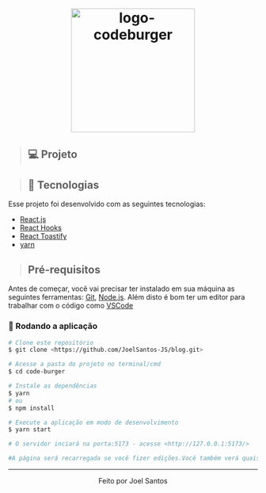 <h1 align="center">
    <img width="250px" src="https://serving.photos.photobox.com/55025472c5aff0f55dd14b53509ac892515e258aecfcb3ed860ad561345a6e9a125024b5.jpg" alt="logo-codeburger">
</h1>

> ## 💻 Projeto



> ## 🚀 Tecnologias
Esse projeto foi desenvolvido com as seguintes tecnologias:

* [React.js](https://pt-br.reactjs.org/)
* [React Hooks](https://pt-br.reactjs.org/docs/hooks-intro.html)
* [React Toastify](https://fkhadra.github.io/react-toastify/introduction)
* [yarn](https://classic.yarnpkg.com/en/docs/install#windows-stable)


>## Pré-requisitos

Antes de começar, você vai precisar ter instalado em sua máquina as seguintes ferramentas:
[Git](https://git-scm.com), [Node.js](https://nodejs.org/en/). 
Além disto é bom ter um editor para trabalhar com o código como [VSCode](https://code.visualstudio.com/)

### 🎲 Rodando a aplicação

```bash
# Clone este repositório
$ git clone <https://github.com/JoelSantos-JS/blog.git>

# Acesse a pasta do projeto no terminal/cmd
$ cd code-burger

# Instale as dependências
$ yarn
# ou
$ npm install

# Execute a aplicação em modo de desenvolvimento
$ yarn start

# O servidor inciará na porta:5173 - acesse <http://127.0.0.1:5173/> 

#A página será recarregada se você fizer edições.Você também verá quaisquer erros no console.
```


---
<p align="center">Feito por Joel Santos </p>
